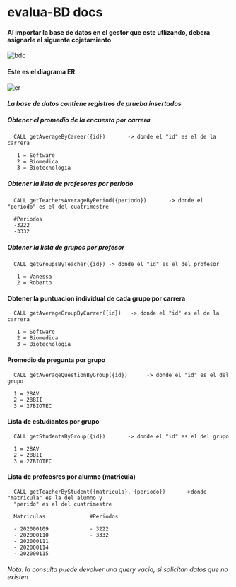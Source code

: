 # evalua-BD docs

#### Al importar la base de datos en el gestor que este utlizando, debera asignarle el siguente cojetamiento
![bdc](https://user-images.githubusercontent.com/85807291/224610108-0ad05757-6257-4426-866c-4da34eacf91b.PNG)

      
#### Este es el diagrama ER

![er](https://user-images.githubusercontent.com/85807291/224757342-5fd2eac9-c1ea-4e52-9377-aa64b33beceb.png)


#### <em> La base de datos contiene registros de prueba insertados </em>
##### Obtener el promedio de la encuesta por carrera

      CALL getAverageByCareer({id})       -> donde el "id" es el de la carrera 

       1 = Software
       2 = Biomedica
       3 = Biotecnologia

    

##### Obtener la lista de profesores por periodo

      CALL getTeachersAverageByPeriod({periodo})       -> donde el "periodo" es el del cuatrimestre 

      #Periodos 
      -3222
      -3332

##### Obtener la lista de grupos por profesor

      CALL getGroupsByTeacher({id}) -> donde el "id" es el del profesor

       1 = Vanessa
       2 = Roberto


#### Obtener la puntuacion individual de cada grupo por carrera 

      CALL getAverageGroupByCarrer({id})   -> donde el "id" es el de la carrera 

       1 = Software
       2 = Biomedica
       3 = Biotecnologia


#### Promedio de pregunta por grupo 

      CALL getAverageQuestionByGroup({id})      -> donde el "id" es el del grupo
      
      1 = 28AV
      2 = 28BII
      3 = 27BIOTEC

#### Lista de estudiantes por grupo

      CALL getStudentsByGroup({id})       -> donde el "id" es el del grupo

      1 = 28AV
      2 = 28BII
      3 = 27BIOTEC

#### Lista de profeosres por alumno (matricula)

      CALL getTeacherByStudent({matricula}, {periodo})      ->donde "matricula" es la del alumno y
      "perido" es el del cuatrimestre
      
      Matriculas              #Periodos 
    
      - 202000109             - 3222
      - 202000110             - 3332                        
      - 202000111
      - 202000114
      - 202000115      
###### Nota: la consulta puede devolver una query vacia, si solicitan datos que no existen 
      
